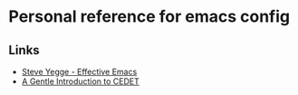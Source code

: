 # Personal reference for emacs config

## Links

* [Steve Yegge - Effective Emacs](https://sites.google.com/site/steveyegge2/effective-emacs)
* [A Gentle Introduction to CEDET](http://alexott.net/en/writings/emacs-devenv/EmacsCedet.html)
